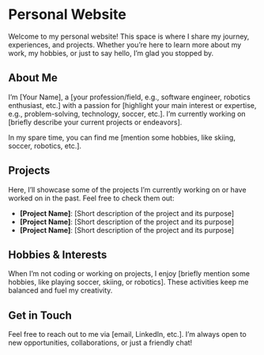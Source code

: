 # Personal Website

Welcome to my personal website! This space is where I share my journey, experiences, and projects. Whether you’re here to learn more about my work, my hobbies, or just to say hello, I’m glad you stopped by.

## About Me
I’m [Your Name], a [your profession/field, e.g., software engineer, robotics enthusiast, etc.] with a passion for [highlight your main interest or expertise, e.g., problem-solving, technology, soccer, etc.]. I’m currently working on [briefly describe your current projects or endeavors].  

In my spare time, you can find me [mention some hobbies, like skiing, soccer, robotics, etc.].

## Projects
Here, I’ll showcase some of the projects I’m currently working on or have worked on in the past. Feel free to check them out:

- **[Project Name]**: [Short description of the project and its purpose]
- **[Project Name]**: [Short description of the project and its purpose]
- **[Project Name]**: [Short description of the project and its purpose]

## Hobbies & Interests
When I’m not coding or working on projects, I enjoy [briefly mention some hobbies, like playing soccer, skiing, or robotics]. These activities keep me balanced and fuel my creativity.

## Get in Touch
Feel free to reach out to me via [email, LinkedIn, etc.]. I’m always open to new opportunities, collaborations, or just a friendly chat!
